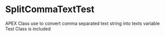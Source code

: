 # SplitCommaTextTest

APEX Class use to convert comma separated text string into texts variable
Test Class is included
